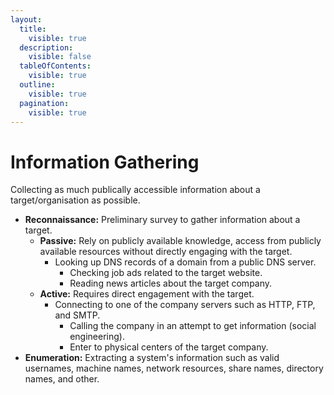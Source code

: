 ```yaml
---
layout:
  title:
    visible: true
  description:
    visible: false
  tableOfContents:
    visible: true
  outline:
    visible: true
  pagination:
    visible: true
---
```


# Information Gathering

Collecting as much publically accessible information about a target/organisation as possible.

* **Reconnaissance:** Preliminary survey to gather information about a target.
  * **Passive:** Rely on publicly available knowledge, access from publicly available resources without directly engaging with the target.
    * Looking up DNS records of a domain from a public DNS server.
      * Checking job ads related to the target website.
      * Reading news articles about the target company.
  * **Active:** Requires direct engagement with the target.
    * Connecting to one of the company servers such as HTTP, FTP, and SMTP.
      * Calling the company in an attempt to get information (social engineering).
      * Enter to physical centers of the target company.
* **Enumeration:** Extracting a system's information such as valid usernames, machine names, network resources, share names, directory names, and other.

